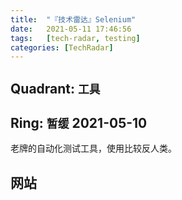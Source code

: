 ```yaml
---
title:  "『技术雷达』Selenium"
date:   2021-05-11 17:46:56
tags:   [tech-radar, testing]
categories: [TechRadar]
---
```


## Quadrant: `工具`

## Ring: `暂缓` 2021-05-10

老牌的自动化测试工具，使用比较反人类。

## 网站

